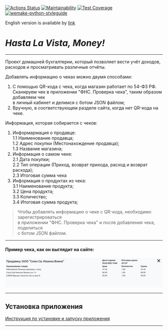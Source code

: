 [![Actions Status](https://github.com/TurtleOld/hasta-la-vista-money/workflows/hasta-la-vista-money/badge.svg)](https://github.com/TurtleOld/hasta-la-vista-money/actions)
[![Maintainability](https://api.codeclimate.com/v1/badges/cbd04aad36a00366e9ca/maintainability)](https://codeclimate.com/github/TurtleOld/hasta-la-vista-money/maintainability)
[![Test Coverage](https://api.codeclimate.com/v1/badges/cbd04aad36a00366e9ca/test_coverage)](https://codeclimate.com/github/TurtleOld/hasta-la-vista-money/test_coverage)  
[![wemake-python-styleguide](https://img.shields.io/badge/style-wemake-000000.svg)](https://github.com/wemake-services/wemake-python-styleguide)   

English version is available by [link](README_ENG.md)

# _Hasta La Vista, Money!_  

---------------------------------------------------------------------

Проект домашней бухгалтерии, который позволяет вести учёт доходов, 
расходов и просматривать различные отчёты.   

Добавлять информацию о чеках можно двумя способами:   
1. С помощью QR-кода с чека, когда магазин работает по 54-ФЗ РФ.  
Сканируем чек в приложении "ФНС. Проверка чека", таким образом добавляем чек  
в личный кабинет и делимся с ботом JSON файлом;
2. Вручную, в соответствующем разделе сайта, когда нет QR-кода на чеке.  

Информация, которая собирается с чеков:
1. Информармация о продавце:  
1.1 Наименование продавца;  
1.2 Адрес покупки (Местонахождение продавца);  
1.3 Название магазина;
2. Информация о самом чеке:  
2.1 Дата покупки;  
2.2 Тип операции (Приход, возврат прихода, расход и возврат расхода);  
2.3 Итоговая сумма чека
3. Информация о продуктах из чека:  
3.1 Наименование продукта;  
3.2 Цена продукта;  
3.3 Количество;  
3.4 Итоговая сумма продукта;
  
> Чтобы добавлять информацию о чеке с QR-кода, необходимо зарегистрироваться  
в приложении "ФНС. Проверка чека" и после добавления чека, поделиться  
с ботом JSON файлом.  


---
#### Пример чека, как он выглядит на сайте:  
![Example Receipt](static/img/example_receipt.jpg)

---

## Установка приложения
[Инструкция по установке и запуску приложения](INSTALLATION/INSTALLATION_RUS.md)

-----------------------------------------------------------------
